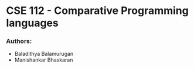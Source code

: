 # CSE 112 - Comparative Programming languages

### Authors:

- Baladithya Balamurugan
- Manishankar Bhaskaran

